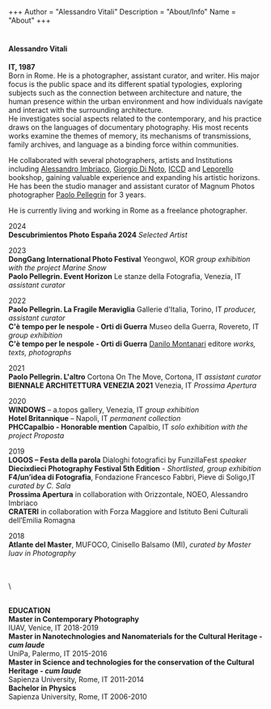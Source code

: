 +++
Author = "Alessandro Vitali"
Description = "About/Info"
Name = "About"
+++
#

#### Alessandro Vitali
**IT, 1987**  \
Born in Rome. He is a photographer, assistant curator, and writer. 
His major focus is the public space and its different spatial typologies, exploring subjects such as the connection between architecture and nature, the human presence within the urban environment and how individuals navigate and interact with the surrounding architecture. \
He investigates social aspects related to the contemporary, and his practice draws on the languages of documentary photography. His most recents works examine the themes of memory, its mechanisms of transmissions, family archives, and language as a binding force within communities.

He collaborated with several photographers, artists and Institutions including [Alessandro Imbriaco](http://www.alessandroimbriaco.com/news.html), [Giorgio Di Noto](http://www.giorgiodinoto.com), [ICCD](http://iccd.beniculturali.it) and [Leporello](https://leporello-books.com/) bookshop, gaining valuable experience and expanding his artistic horizons. \
He has been the studio manager and assistant curator of Magnum Photos photographer [Paolo Pellegrin](https://www.magnumphotos.com/photographer/paolo-pellegrin/) for 3 years.

He is currently living and working in Rome as a freelance photographer. 



2024  
**Descubrimientos Photo España 2024** _Selected Artist_

2023 \
**DongGang International Photo Festival** Yeongwol, KOR      _group exhibition with the project Marine Snow_   
**Paolo Pellegrin. Event Horizon** Le stanze della Fotografia, Venezia, IT      _assistant curator_


2022 \
**Paolo Pellegrin. La Fragile Meraviglia** Gallerie d'Italia, Torino, IT         _producer, assistant curator_ \
**C'è tempo per le nespole - Orti di Guerra** Museo della Guerra, Rovereto, IT        _group exhibition_ \
**C'è tempo per le nespole - Orti di Guerra** [Danilo Montanari](https://www.danilomontanari.com/wordpress/libro/ce-tempo-per-le-nespole/) editore         _works, texts, photographs_ 

2021 \
**Paolo Pellegrin. L'altro** Cortona On The Move, Cortona, IT       _assistant curator_ \
**BIENNALE ARCHITETTURA VENEZIA 2021** Venezia, IT       _Prossima Apertura_  

2020 \
**WINDOWS** – a.topos gallery, Venezia, IT  _group exhibition_  
**Hotel Britannique** –  Napoli, IT   _permanent collection_  
**PHCCapalbio - Honorable mention** Capalbio, IT   _solo exhibition with the project Proposta_ 

2019 \
**LOGOS – Festa della parola** Dialoghi fotografici by FunzillaFest _speaker_  
**Diecixdieci Photography Festival 5th Edition** - _Shortlisted, group exhibition_  
**F4/un’idea di Fotografia**, Fondazione Francesco Fabbri, Pieve di Soligo,IT  _curated by C. Sala_\
**Prossima Apertura** in collaboration with Orizzontale, NOEO, Alessandro Imbriaco\
**CRATERI** in collaboration with Forza Maggiore and Istituto Beni Culturali dell’Emilia Romagna 

2018 \
**Atlante del Master**, MUFOCO, Cinisello Balsamo (MI), _curated by Master Iuav in Photography_ 




\
\
\

\
**EDUCATION**   \
**Master in Contemporary Photography**\
IUAV, Venice, IT 2018-2019 \
**Master in Nanotechnologies and Nanomaterials for the Cultural Heritage - _cum laude_**    \
UniPa, Palermo, IT 2015-2016 \
**Master in Science and technologies for the conservation of the Cultural Heritage - _cum laude_**\
Sapienza University, Rome, IT 2011-2014 \
**Bachelor in Physics**    \
Sapienza University, Rome, IT 2006-2010 